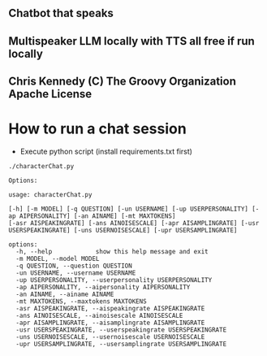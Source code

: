 ## Chatbot that speaks
##
## Multispeaker LLM locally with TTS all free if run locally
##
## Chris Kennedy (C) The Groovy Organization Apache License

# How to run a chat session
- Execute python script (install requirements.txt first)

```
./characterChat.py

Options:

usage: characterChat.py

[-h] [-m MODEL] [-q QUESTION] [-un USERNAME] [-up USERPERSONALITY] [-ap AIPERSONALITY] [-an AINAME] [-mt MAXTOKENS]
[-asr AISPEAKINGRATE] [-ans AINOISESCALE] [-apr AISAMPLINGRATE] [-usr USERSPEAKINGRATE] [-uns USERNOISESCALE] [-upr USERSAMPLINGRATE]

options:
  -h, --help            show this help message and exit
  -m MODEL, --model MODEL
  -q QUESTION, --question QUESTION
  -un USERNAME, --username USERNAME
  -up USERPERSONALITY, --userpersonality USERPERSONALITY
  -ap AIPERSONALITY, --aipersonality AIPERSONALITY
  -an AINAME, --ainame AINAME
  -mt MAXTOKENS, --maxtokens MAXTOKENS
  -asr AISPEAKINGRATE, --aispeakingrate AISPEAKINGRATE
  -ans AINOISESCALE, --ainoisescale AINOISESCALE
  -apr AISAMPLINGRATE, --aisamplingrate AISAMPLINGRATE
  -usr USERSPEAKINGRATE, --userspeakingrate USERSPEAKINGRATE
  -uns USERNOISESCALE, --usernoisescale USERNOISESCALE
  -upr USERSAMPLINGRATE, --usersamplingrate USERSAMPLINGRATE
```


